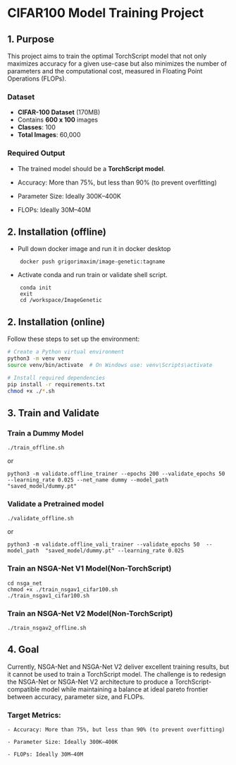 # CIFAR100 Model Training Project

## 1. Purpose

This project aims to train the optimal TorchScript model that not only maximizes accuracy for a given use-case but also minimizes the number of parameters and the computational cost, measured in Floating Point Operations (FLOPs).

### Dataset

- **CIFAR-100 Dataset** (170MB)
- Contains **600 x 100** images
- **Classes**: 100
- **Total Images**: 60,000

### Required Output

- The trained model should be a **TorchScript model**.

- Accuracy: More than 75%, but less than 90% (to prevent overfitting)

- Parameter Size: Ideally 300K–400K

- FLOPs: Ideally 30M–40M

## 2. Installation (offline)
- Pull down docker image and run it in docker desktop
```
    docker push grigorimaxim/image-genetic:tagname
```
- Activate conda and run train or validate shell script.
```
    conda init
    exit
    cd /workspace/ImageGenetic    
```

## 2. Installation (online)

Follow these steps to set up the environment:

```sh
# Create a Python virtual environment
python3 -m venv venv
source venv/bin/activate  # On Windows use: venv\Scripts\activate

# Install required dependencies
pip install -r requirements.txt
chmod +x ./*.sh

```

## 3. Train and Validate

### Train a Dummy Model

```
./train_offline.sh
```
or 
```
python3 -m validate.offline_trainer --epochs 200 --validate_epochs 50 --learning_rate 0.025 --net_name dummy --model_path "saved_model/dummy.pt"
```
### Validate a Pretrained model

```
./validate_offline.sh
```
or
```
python3 -m validate.offline_vali_trainer --validate_epochs 50  --model_path  "saved_model/dummy.pt" --learning_rate 0.025
```

### Train an NSGA-Net V1 Model(Non-TorchScript)

```
cd nsga_net
chmod +x ./train_nsgav1_cifar100.sh
./train_nsgav1_cifar100.sh
```

### Train an NSGA-Net V2 Model(Non-TorchScript)

```
./train_nsgav2_offline.sh
```


## 4. Goal

 Currently, NSGA-Net and NSGA-Net V2 deliver excellent training results, but it cannot be used to train a TorchScript model. The challenge is to redesign the NSGA-Net or NSGA-Net V2 architecture to produce a TorchScript-compatible model while maintaining a balance at ideal pareto frontier between accuracy, parameter size, and FLOPs.

### Target Metrics:
````
- Accuracy: More than 75%, but less than 90% (to prevent overfitting)

- Parameter Size: Ideally 300K–400K

- FLOPs: Ideally 30M–40M
````
